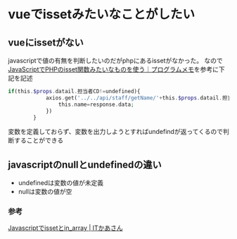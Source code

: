 # vueでissetみたいなことがしたい

## vueにissetがない

javascriptで値の有無を判断したいのだがphpにあるissetがなかった。
なので[JavaScriptでPHPのisset関数みたいなものを使う｜プログラムメモ](https://pgmemo.tokyo/data/archives/765.html)を参考に下記を記述

```php
if(this.$props.datail.担当者CD!=undefined){
            axios.get('../../api/staff/getName/'+this.$props.datail.担当者CD).then(response=>{
                this.name=response.data;    
            })
        }
```

変数を定義しておらず、変数を出力しようとすればundefindが返ってくるので判断することができる

## javascriptのnullとundefinedの違い

- undefinedは変数の値が未定義
- nullは変数の値が空

### 参考

[Javascriptでissetとin\_array \| ITかあさん](http://www.kaasan.info/archives/1706)